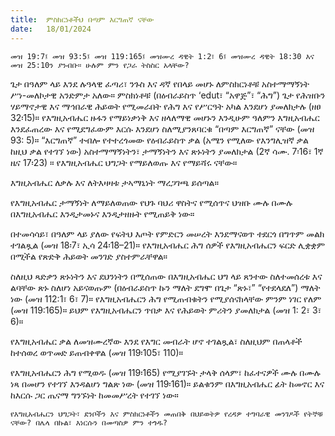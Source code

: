 ```yaml
---
title:  ምስክርነቶችህ በጣም እርግጠኛ ናቸው
date:   18/01/2024
---
```


`መዝ 19:7፤ መዝ 93:5፤ መዝ 119:165፤ መዝሙረ ዳዊት 1:2፣ 6፤ መዝሙረ ዳዊት 18:30 እና መዝ 25:10ን ያንብቡ። ሁሉም ምን የጋራ ትስስር አላቸው?`

ጌታ በዓለም ላይ እንደ ሉዓላዊ ፈጣሪ፣ ንጉስ እና ዳኛ የበላይ መሆኑ ለምስክርነቶቹ አስተማማኝነት ሥነ-መለኮታዊ አንድምታ አለው። ምስክነቶቹ (በዕብራይስጥ ‘edut፣ “አዋጅ”፣ “ሕግ”) ጌታ የሕዝቡን ሃይማኖታዊ እና ማኅበራዊ ሕይወት የሚመራበት የሕግ እና የሥርዓት አካል እንደሆነ ያመለክታሉ (ዘፀ 32፡15)። የእግዚአብሔር ዙፋን የማይነቃነቅ እና ዘላለማዊ መሆኑን እንዲሁም ዓለምን እግዚአብሔር እንደፈጠረው እና የሚደግፈውም እርሱ እንደሆነ ስለሚያንጸባርቁ “በጣም እርግጠኛ” ናቸው (መዝ 93: 5)። “እርግጠኛ” ተብሎ የተተረጎመው የዕብራይስጥ ቃል (አሜን የሚለው የእንግሊዝኛ ቃል ከዚህ ቃል የተገኘ ነው) አስተማማኝነትን፣ ታማኝነትን እና ጽኑነትን ያመለክታል (2ኛ ሳሙ. 7፡16፣ 1ኛ ዜና 17፡23) ። የእግዚአብሔር ህግጋት የማይለወጡ እና የማይሻሩ ናቸው።

እግዚአብሔር ለቃሉ እና ለትእዛዛቱ ታኣማኒነት ማረጋገጫ ይሰጣል።

የእግዚአብሔር ታማኝነት ለማይለወጠው የህጉ ባህሪ ዋስትና የሚሰጥና ህዝቡ ሙሉ በሙሉ በእግዚአብሔር እንዲታመኑና እንዲታዘዙት የሚጠይቅ ነው።

በተመሳሳይ፣ በዓለም ላይ ያለው የፍትህ እጦት የምድርን መሠረት እንደማናወጥ ተደርጎ በግጥም መልክ ተገልጿል (መዝ 18፡7፣ ኢሳ 24፡18–21)። የእግዚአብሔር ሕግ ሰዎች የእግዚአብሔርን ፍርድ ሊቋቋም በሚችል የጽድቅ ሕይወት መንገድ ያስተምራቸዋል።

ስለዚህ ጻድቃን ጽኑነትን እና ደህንነትን በሚሰጠው በእግዚአብሔር ህግ ላይ ጸንተው ስለተመሰረቱ እና ልባቸው ጽኑ ስለሆነ አይናወጡም (በዕብራይስጥ ኩን ማለት ደግሞ በጌታ “ጽኑ፣” “የተደላደለ”) ማለት ነው (መዝ 112:1፣ 6፣ 7)። የእግዚአብሔርን ሕግ የሚጠብቁትን የሚያሰናክላቸው ምንም ነገር የለም (መዝ 119:165)። ይህም የእግዚአብሔርን ጥበቃ እና የሕይወት ምሪትን ያመለክታል (መዝ 1: 2፣ 3፣ 6)።

የእግዚአብሔር ቃል ለመዝሙረኛው እንደ የእግር መብራት ሆኖ ተገልጿል፣ ስለዚህም በጠላቶች ከተሰወረ ወጥመድ ይጠብቀዋል (መዝ 119፡105፣ 110)።

የእግዚአብሔርን ሕግ የሚወዱ (መዝ 119፡165) የሚያገኙት ታላቅ ሰላም፣ ከፈተናዎች ሙሉ በሙሉ ነጻ በመሆን የተገኘ እንዳልሆነ ግልጽ ነው (መዝ 119፡161)። ይልቁንም በእግዚአብሔር ፊት ከመኖር እና ከእርሱ ጋር ጤናማ ግንኙነት ከመመሥረት የተገኘ ነው።

`የእግዚአብሔርን ህግጋት፣ ደንቦችን እና ምስክርነቶችን መጠበቅ በህይወትዎ የረዳዎ ተግባራዊ መንገዶች የትኞቹ ናቸው? በሌላ በኩል፣ እነርሱን በመጣስዎ ምን ተጎዱ?`